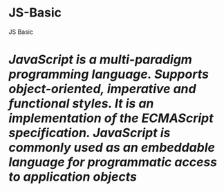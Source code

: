 # JS-Basic
JS Basic 
# <i>JavaScript is a multi-paradigm programming language. Supports object-oriented, imperative and functional styles. It is an implementation of the ECMAScript specification. JavaScript is commonly used as an embeddable language for programmatic access to application objects</i>
